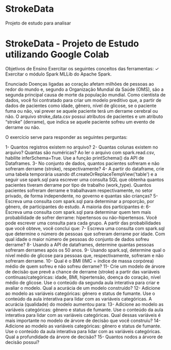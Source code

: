 # StrokeData
 Projeto de estudo para analisar 
# StrokeData - Projeto de Estudo utilizando Google Colab

Objetivos de Ensino
Exercitar os seguintes conceitos das ferramentas:
✓ Exercitar o módulo Spark MLLib do Apache Spark.

Enunciado
Doenças ligadas ao coração afetam milhões de pessoas ao redor do mundo e, segundo a Organização Mundial da Saúde (OMS), são a segunda principal causa de morte da população mundial. Como cientista de dados, você foi contratado para criar um modelo preditivo que, a partir de dados de pacientes como idade, gênero, nível de glicose, se o paciente fuma ou não, vai prever se aquele paciente terá um derrame cerebral ou não.
O arquivo stroke_data.csv possui atributos de pacientes e um atributo “stroke” (derrame), que indica se aquele paciente sofreu um evento de derrame ou não.

O exercício serve para responder as seguintes perguntas:

1- Quantos registros existem no arquivo?
2- Quantas colunas existem no arquivo? Quantas são numéricas? Ao ler o arquivo com spark.read.csv, habilite inferSchema=True. Use a função printSchema() da API de Dataframes.
3- No conjunto de dados, quantos pacientes sofreram e não sofreram derrame (stroke), respectivamente?
4- A partir do dataframe, crie uma tabela temporária usando df.createOrReplaceTempView('table') e a seguir use spark.sql para escrever uma consulta SQL que obtenha quantos pacientes tiveram derrame por tipo de trabalho (work_type). Quantos pacientes sofreram derrame e trabalhavam respectivamente, no setor privado, de forma independente, no governo e quantas são crianças?
5- Escreva uma consulta com spark.sql para determinar a proporção, por gênero, de participantes do estudo. A maioria dos participantes é:
6- Escreva uma consulta com spark.sql para determinar quem tem mais probabilidade de sofrer derrame: hipertensos ou não-hipertensos. Você pode escrever uma consulta para cada grupo. A partir das probabilidades que você obteve, você conclui que:
7- Escreva uma consulta com spark.sql que determine o número de pessoas que sofreram derrame por idade. Com qual idade o maior número de pessoas do conjunto de dados sofreu derrame?
8- Usando a API de dataframes, determine quantas pessoas sofreram derrames após os 50 anos.
9- Usando spark.sql, determine qual o nível médio de glicose para pessoas que, respectivamente, sofreram e não sofreram derrame.
10- Qual é o BMI (IMC = índice de massa corpórea) médio de quem sofreu e não sofreu derrame?
11- Crie um modelo de árvore de decisão que prevê a chance de derrame (stroke) a partir das variáveis contínuas/categóricas: idade, BMI, hipertensão, doença do coração, nível médio de glicose. Use o conteúdo da segunda aula interativa para criar e avaliar o modelo.
Qual a acurácia de um modelo construído?
12- Adicione ao modelo as variáveis categóricas: gênero e status de fumante. Use o conteúdo da aula interativa para lidar com as variáveis categóricas.  A acurácia (qualidade) do modelo aumentou para:
13- Adicione ao modelo as variáveis categóricas: gênero e status de fumante. Use o conteúdo da aula interativa para lidar com as variáveis categóricas. Qual dessas variáveis é mais importante no modelo de árvore de decisão que você construiu?
14- Adicione ao modelo as variáveis categóricas: gênero e status de fumante. Use o conteúdo da aula interativa para lidar com as variáveis categóricas. Qual a profundidade da árvore de decisão? 
15- Quantos nodos a árvore de decisão possui?
